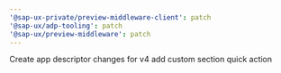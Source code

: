 ```yaml
---
'@sap-ux-private/preview-middleware-client': patch
'@sap-ux/adp-tooling': patch
'@sap-ux/preview-middleware': patch
---
```


Create app descriptor changes for v4 add custom section quick action
